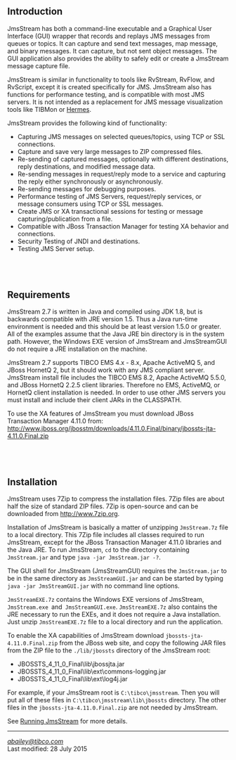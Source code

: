 <!DOCTYPE HTML PUBLIC "-//W3C//DTD HTML 4.01 Transitional//EN">
<html>
  <head>
    <title>JmsStream Introduction</title>
  </head>

  <body>
  <h2><a name="intro"/> Introduction</h2>
    <p>JmsStream has both a command-line executable and a Graphical User Interface (GUI) wrapper that records and replays JMS messages from queues or topics. It can capture and send text messages, map message, and binary messages. It can capture, but not sent object messages. The GUI application also provides the ability to safely edit or create a JmsStream message capture file.</p>
    <p>JmsStream is similar in functionality to tools like RvStream, RvFlow, and RvScript, except it is created specifically for JMS. JmsStream also has functions for performance testing, and is compatible with most JMS servers. It is not intended as a replacement for JMS message visualization tools like TIBMon or <a href="http://www.hermesjms.com" target="_blank">Hermes</a>. </p>
  <p>
      JmsStream provides the following kind of functionality:
  <ul>
        <li>Capturing JMS messages on selected queues/topics, using TCP or SSL connections.</li>
        <li>Capture and save very large messages to ZIP compressed files. </li>
        <li>Re-sending of captured messages, optionally with different destinations, reply destinations, and modified message data. </li>
        <li>Re-sending messages in request/reply mode to a service and capturing the reply either synchronously or asynchronously. </li>
        <li>Re-sending messages for debugging purposes. </li>
        <li>Performance testing of JMS Servers, request/reply services, or message consumers using TCP or SSL messages.</li>
        <li>Create JMS or XA transactional sessions for testing or message capturing/publication from a file.</li>
        <li>Compatible with JBoss Transaction Manager for testing XA behavior and connections.</li>
        <li>Security Testing of JNDI and destinations.</li>
        <li>Testing JMS Server setup. </li>
  </ul>
<h2>&nbsp;</h2>
<h2><a name="requirements"/>Requirements</h2>
    <p>JmsStream 2.7 is written in Java and compiled using JDK 1.8, but is backwards compatible with JRE version 1.5. Thus a Java run-time environment is needed and this should be at least version 1.5.0 or greater. All of the examples assume that the Java JRE bin directory is in the system path. However, the Windows EXE version of JmsStream and JmsStreamGUI do not require a JRE installation on the machine.</p>
    <p>JmsStream 2.7 supports TIBCO EMS 4.x - 8.x, Apache ActiveMQ 5, and JBoss HornetQ 2, but it should work with any JMS compliant server. JmsStream install file includes the TIBCO EMS 8.2, Apache ActiveMQ 5.5.0, and JBoss HornetQ 2.2.5 client libraries. Therefore no EMS, ActiveMQ, or HornetQ client installation is needed. In order to use other JMS servers you must install and include their client JARs in the CLASSPATH.</p>
    <p>To use the XA features of JmsStream you must download JBoss Transaction Manager 4.11.0 from:<br>
    <a href="http://www.jboss.org/jbosstm/downloads/4.11.0.Final/binary/jbossts-jta-4.11.0.Final.zip" target="_blank">http://www.jboss.org/jbosstm/downloads/4.11.0.Final/binary/jbossts-jta-4.11.0.Final.zip</a></p>
<h2>&nbsp;</h2>
<h2><a name="install"/>Installation</h2>
    <p>JmsStream uses 7Zip to compress the installation files. 7Zip files are about half the size of standard ZIP files. 7Zip is open-source and can be downloaded from <a href="http://www.7zip.org" title="7Zip Download">http://www.7zip.org</a>.</p>
    <p>Installation of JmsStream is basically a matter of unzipping <code>JmsStream.7z</code> file to a local directory. This 7Zip file includes all classes required to run JmsStream, except for the JBoss Transaction Manager 4.11.0 libraries and the Java JRE. To run JmsStream, <code>cd</code> to the directory containing <code>JmsStream.jar</code> and type <code>java -jar JmsStream.jar -?</code>.</p>
    <p>The GUI shell for JmsStream (JmsStreamGUI) requires the <code>JmsStream.jar</code> to be in the same directory as <code>JmsStreamGUI.jar</code> and can be started by typing <code>java -jar JmsStreamGUI.jar</code> with no command line options. </p>
  <p><code>JmsStreamEXE.7z</code> contains the Windows EXE versions of JmsStream, <code>JmsStream.exe </code>and<code> JmsStreamGUI.exe</code>. <code>JmsStreamEXE.7z</code> also contains the JRE necessary to run the EXEs, and it does not require a Java installation. Just unzip <code>JmsStreamEXE.7z</code> file to a local directory and run the application.</p>
  <p>To enable the XA capabilities of JmsStream download <code>jbossts-jta-4.11.0.Final.zip</code> from the JBoss web site, and copy the following JAR files from the ZIP file to the <code>./lib/jbossts</code> directory of the JmsStream root:</p>
  <ul>
    <li>JBOSSTS_4_11_0_Final\lib\jbossjta.jar</li>
    <li>JBOSSTS_4_11_0_Final\lib\ext\commons-logging.jar</li>
    <li>JBOSSTS_4_11_0_Final\lib\ext\log4j.jar</li>
  </ul>
<p>For example, if your JmsStream root is <code>C:\tibco\jmsstream</code>. Then you will put all of these files in <code>C:\tibco\jmsstream\lib\jbossts</code> directory. The other files in the <code>jbossts-jta-4.11.0.Final.zip</code> are not needed by JmsStream. </p>
    <p>See <a href="running.htm" target="_self">Running JmsStream</a> for more details.</p>
    <hr>
<address><a href="mailto:abailey@tibco.com">abailey@tibco.com</a></address>
<!-- Created: 4 May 2006 -->
<!-- hhmts start -->
Last modified:
28 July 2015
<!-- hhmts end -->
  </body>
</html>